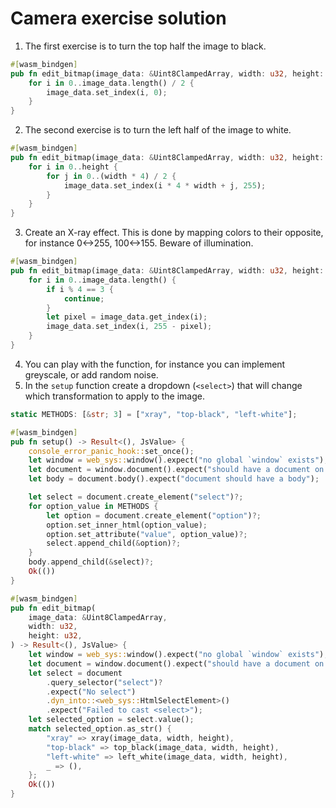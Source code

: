 # Camera exercise solution

1. The first exercise is to turn the top half the image to black.
```rust
#[wasm_bindgen]
pub fn edit_bitmap(image_data: &Uint8ClampedArray, width: u32, height: u32) {
    for i in 0..image_data.length() / 2 {
        image_data.set_index(i, 0);
    }
}

```

2. The second exercise is to turn the left half of the image to white.
```rust
#[wasm_bindgen]
pub fn edit_bitmap(image_data: &Uint8ClampedArray, width: u32, height: u32) {
    for i in 0..height {
        for j in 0..(width * 4) / 2 {
            image_data.set_index(i * 4 * width + j, 255);
        }
    }
}
```

3. Create an X-ray effect. This is done by mapping colors to their opposite, for instance 0<->255, 100<->155. Beware of illumination.
```rust
#[wasm_bindgen]
pub fn edit_bitmap(image_data: &Uint8ClampedArray, width: u32, height: u32) {
    for i in 0..image_data.length() {
        if i % 4 == 3 {
            continue;
        }
        let pixel = image_data.get_index(i);
        image_data.set_index(i, 255 - pixel);
    }
}
```

4. You can play with the function, for instance you can implement greyscale, or add random noise.
5. In the `setup` function create a dropdown (`<select>`) that will change which transformation to apply to the image.
```rust
static METHODS: [&str; 3] = ["xray", "top-black", "left-white"];

#[wasm_bindgen]
pub fn setup() -> Result<(), JsValue> {
    console_error_panic_hook::set_once();
    let window = web_sys::window().expect("no global `window` exists");
    let document = window.document().expect("should have a document on window");
    let body = document.body().expect("document should have a body");

    let select = document.create_element("select")?;
    for option_value in METHODS {
        let option = document.create_element("option")?;
        option.set_inner_html(option_value);
        option.set_attribute("value", option_value)?;
        select.append_child(&option)?;
    }
    body.append_child(&select)?;
    Ok(())
}

#[wasm_bindgen]
pub fn edit_bitmap(
    image_data: &Uint8ClampedArray,
    width: u32,
    height: u32,
) -> Result<(), JsValue> {
    let window = web_sys::window().expect("no global `window` exists");
    let document = window.document().expect("should have a document on window");
    let select = document
        .query_selector("select")?
        .expect("No select")
        .dyn_into::<web_sys::HtmlSelectElement>()
        .expect("Failed to cast <select>");
    let selected_option = select.value();
    match selected_option.as_str() {
        "xray" => xray(image_data, width, height),
        "top-black" => top_black(image_data, width, height),
        "left-white" => left_white(image_data, width, height),
        _ => (),
    };
    Ok(())
}
```